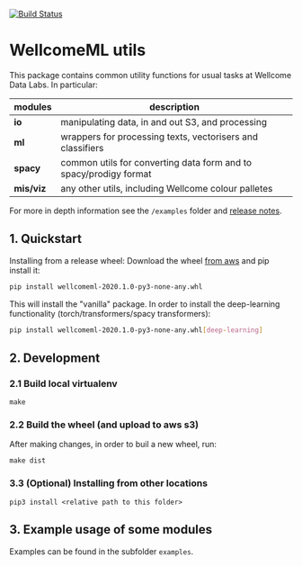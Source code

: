 [![Build Status](https://travis-ci.com/wellcometrust/WellcomeML.svg?token=cssCZpnz8YDs4Hb4K5pS&branch=master)](https://travis-ci.com/wellcometrust/WellcomeML)

# WellcomeML utils

This package contains common utility functions for usual tasks at Wellcome Data Labs. In particular:


| modules | description| 
|---|---|
| **io** | manipulating data, in and out S3, and processing |
| **ml** | wrappers for processing texts, vectorisers and classifiers |
| **spacy** | common utils for converting data form and to spacy/prodigy format |
| **mis/viz** | any other utils, including Wellcome colour palletes | 

For more in depth information see the `/examples` folder and [release notes](https://github.com/wellcometrust/WellcomeML/releases).

## 1. Quickstart
Installing from a release wheel: Download the wheel [from aws](https://s3.amazonaws.com/datalabs-public/wellcomeml/wellcomeml-2020.1.0-py3-none-any.whl)
and pip install it:

```bash
pip install wellcomeml-2020.1.0-py3-none-any.whl
```

This will install the "vanilla" package. In order to install the deep-learning functionality
(torch/transformers/spacy transformers):

```bash
pip install wellcomeml-2020.1.0-py3-none-any.whl[deep-learning]
```


## 2. Development

### 2.1 Build local virtualenv

```
make
```

### 2.2 Build the wheel (and upload to aws s3)

After making changes, in order to buil a new wheel, run:

```
make dist
```

### 3.3 (Optional) Installing from other locations

```
pip3 install <relative path to this folder>
```

## 3. Example usage of some modules

Examples can be found in the subfolder `examples`.

